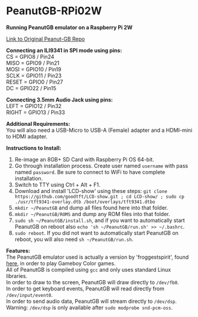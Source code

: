 # PeanutGB-RPi02W
<b>Running PeanutGB emulator on a Raspberry Pi 2W</b><br>

<a href="https://github.com/deltabeard/Peanut-GB">Link to Original Peanut-GB Repo</a><br>

<b>Connecting an ILI9341 in SPI mode using pins:</b><br>
CS = GPIO8 / Pin24<br>
MISO = GPIO9 / Pin21<br>
MOSI = GPIO10 / Pin19<br>
SCLK = GPIO11 / Pin23<br>
RESET = GPIO0 / Pin27<br>
DC = GPIO22 / Pin15<br>

<b>Connecting 3.5mm Audio Jack using pins:</b><br>
LEFT = GPIO12 / Pin32<br>
RIGHT = GPIO13 / Pin33<br>

<b>Additional Requirements:</b><br>
You will also need a USB-Micro to USB-A (Female) adapter and a HDMI-mini to HDMI adapter.<br>

<b>Instructions to Install:</b><br>
1) Re-image an 8GB+ SD Card with Raspberry Pi OS 64-bit.<br>
2) Go through installation process. Create user named ``` username ``` with pass named ``` password ```. Be sure to connect to WiFi to have complete installation.<br>
3) Switch to TTY using Ctrl + Alt + F1.<br>
4) Download and install 'LCD-show' using these steps: ``` git clone https://github.com/goodtft/LCD-show.git ; cd LCD-show/ ; sudo cp ./usr/tft9341-overlay.dtb /boot/overlays/tft9341.dtbo ```
5) ``` mkdir ~/PeanutGB ``` and dump all files found here into that folder.<br>
6) ``` mkdir ~/PeanutGB/ROMS ``` and dump any ROM files into that folder.<br>
7) ``` sudo sh ~/PeanutGB/install.sh ```, and if you want to automatically start PeanutGB on reboot also ``` echo 'sh ~/PeanutGB/run.sh' >> ~/.bashrc ```.<br>
8) ``` sudo reboot ```.  If you did not want to automatically start PeanutGB on reboot, you will also need ``` sh ~/PeanutGB/run.sh ```.<br>

<b>Features:</b><br>
The PeanutGB emulator used is actually a version by 'froggestspirit', found <a href="https://github.com/froggestspirit/Peanut-GB">here</a>, in order to play Gameboy Color games.<br>
All of PeanutGB is compiled using ``` gcc ``` and only uses standard Linux libraries.<br>
In order to draw to the screen, PeanutGB will draw directly to ``` /dev/fb0 ```.<br>
In order to get keyboard events, PeanutGB will read directly from ``` /dev/input/event0 ```.<br>
In order to send audio data, PeanutGB will stream directly to ``` /dev/dsp ```.<br>
Warning: ``` /dev/dsp ``` is only available after ``` sudo modprobe snd-pcm-oss ```.<br>



